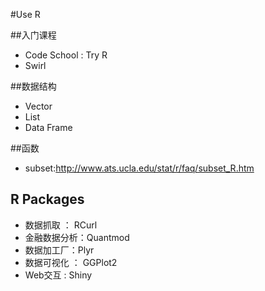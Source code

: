 #Use R
  
##入门课程
- Code School : Try R
- Swirl

##数据结构
- Vector
- List
- Data Frame

##函数
- subset:http://www.ats.ucla.edu/stat/r/faq/subset_R.htm

## R Packages
- 数据抓取 ： RCurl
- 金融数据分析：Quantmod
- 数据加工厂：Plyr
- 数据可视化 ： GGPlot2
- Web交互 : Shiny
